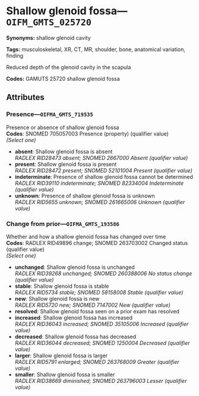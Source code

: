 # Shallow glenoid fossa—`OIFM_GMTS_025720`

**Synonyms:** shallow glenoid cavity

**Tags:** musculoskeletal, XR, CT, MR, shoulder, bone, anatomical variation, finding

Reduced depth of the glenoid cavity in the scapula

**Codes:** GAMUTS 25720 shallow glenoid fossa

## Attributes

### Presence—`OIFMA_GMTS_719535`

Presence or absence of shallow glenoid fossa  
**Codes**: SNOMED 705057003 Presence (property) (qualifier value)  
*(Select one)*

- **absent**: Shallow glenoid fossa is absent  
_RADLEX RID28473 absent; SNOMED 2667000 Absent (qualifier value)_
- **present**: Shallow glenoid fossa is present  
_RADLEX RID28472 present; SNOMED 52101004 Present (qualifier value)_
- **indeterminate**: Presence of shallow glenoid fossa cannot be determined  
_RADLEX RID39110 indeterminate; SNOMED 82334004 Indeterminate (qualifier value)_
- **unknown**: Presence of shallow glenoid fossa is unknown  
_RADLEX RID5655 unknown; SNOMED 261665006 Unknown (qualifier value)_

### Change from prior—`OIFMA_GMTS_193586`

Whether and how a shallow glenoid fossa has changed over time  
**Codes**: RADLEX RID49896 change; SNOMED 263703002 Changed status (qualifier value)  
*(Select one)*

- **unchanged**: Shallow glenoid fossa is unchanged  
_RADLEX RID39268 unchanged; SNOMED 260388006 No status change (qualifier value)_
- **stable**: Shallow glenoid fossa is stable  
_RADLEX RID5734 stable; SNOMED 58158008 Stable (qualifier value)_
- **new**: Shallow glenoid fossa is new  
_RADLEX RID5720 new; SNOMED 7147002 New (qualifier value)_
- **resolved**: Shallow glenoid fossa seen on a prior exam has resolved  
- **increased**: Shallow glenoid fossa has increased  
_RADLEX RID36043 increased; SNOMED 35105006 Increased (qualifier value)_
- **decreased**: Shallow glenoid fossa has decreased  
_RADLEX RID36044 decreased; SNOMED 1250004 Decreased (qualifier value)_
- **larger**: Shallow glenoid fossa is larger  
_RADLEX RID5791 enlarged; SNOMED 263768009 Greater (qualifier value)_
- **smaller**: Shallow glenoid fossa is smaller  
_RADLEX RID38669 diminished; SNOMED 263796003 Lesser (qualifier value)_
